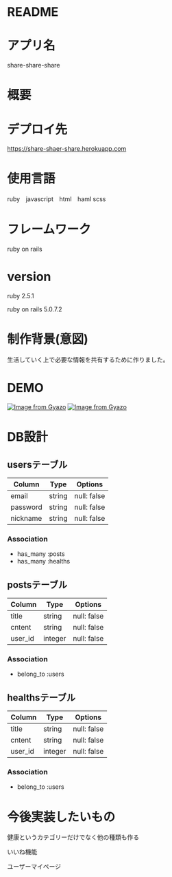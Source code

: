 # README
# アプリ名　

share-share-share
# 概要

# デプロイ先　
https://share-shaer-share.herokuapp.com
# 使用言語
ruby　javascript　html　haml scss
# フレームワーク
ruby on rails
# version
ruby 2.5.1

ruby on rails 5.0.7.2
# 制作背景(意図)
生活していく上で必要な情報を共有するために作りました。

# DEMO
[![Image from Gyazo](https://i.gyazo.com/5a1aec0d2fb6689fa61e655e129bbc30.png)](https://gyazo.com/5a1aec0d2fb6689fa61e655e129bbc30)
[![Image from Gyazo](https://i.gyazo.com/38bc9fb4dd466847bac5b8b3f1093b6e.png)](https://gyazo.com/38bc9fb4dd466847bac5b8b3f1093b6e)

# DB設計
## usersテーブル
|Column|Type|Options|
|------|----|-------|
|email|string|null: false|
|password|string|null: false|
|nickname|string|null: false|
### Association
- has_many :posts
- has_many :healths
## postsテーブル
|Column|Type|Options|
|------|----|-------|
|title|string|null: false|
|cntent|string|null: false|
|user_id|integer|null: false|
### Association
- belong_to :users

## healthsテーブル
|Column|Type|Options|
|------|----|-------|
|title|string|null: false|
|cntent|string|null: false|
|user_id|integer|null: false|
### Association
- belong_to :users
# 今後実装したいもの
健康というカテゴリーだけでなく他の種類も作る

いいね機能

ユーザーマイページ
